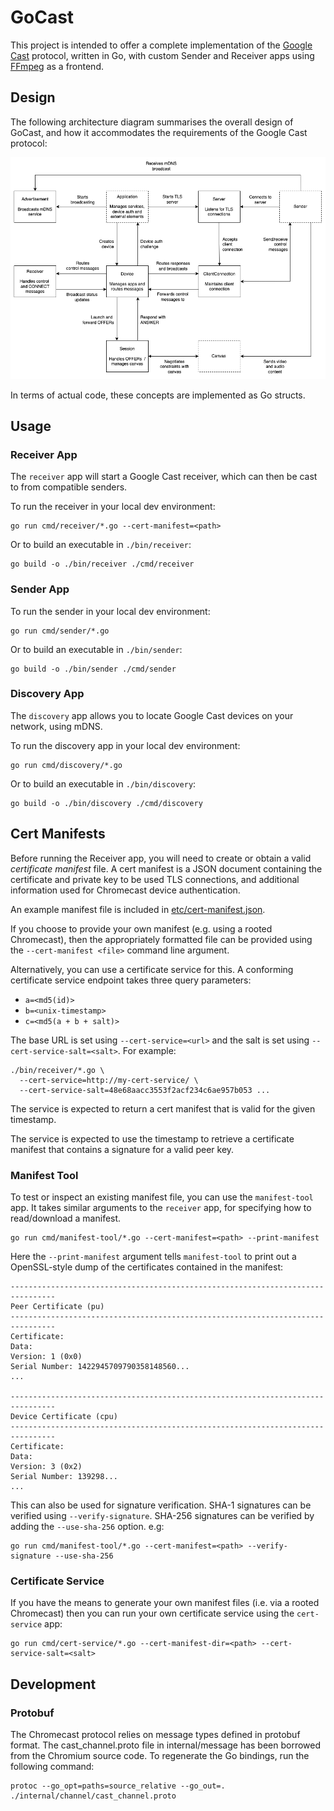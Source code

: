 # GoCast

This project is intended to offer a complete implementation of the [Google Cast](https://en.wikipedia.org/wiki/Google_Cast) protocol, written in Go, with custom Sender and Receiver apps using [FFmpeg](https://ffmpeg.org/) as a frontend.

## Design

The following architecture diagram summarises the overall design of GoCast, and how it accommodates the requirements of the Google Cast protocol:

![Architecture Diagram](./doc/architecture.drawio.png)

In terms of actual code, these concepts are implemented as Go structs.

## Usage

### Receiver App

The `receiver` app will start a Google Cast receiver, which can then be cast to from compatible senders.  

To run the receiver in your local dev environment:

    go run cmd/receiver/*.go --cert-manifest=<path>

Or to build an executable in `./bin/receiver`:

    go build -o ./bin/receiver ./cmd/receiver

### Sender App

To run the sender in your local dev environment:

    go run cmd/sender/*.go

Or to build an executable in `./bin/sender`:

    go build -o ./bin/sender ./cmd/sender

### Discovery App

The `discovery` app allows you to locate Google Cast devices on your network, using mDNS.

To run the discovery app in your local dev environment:

    go run cmd/discovery/*.go

Or to build an executable in `./bin/discovery`:

    go build -o ./bin/discovery ./cmd/discovery

## Cert Manifests

Before running the Receiver app, you will need to create or obtain a valid _certificate manifest_ file. A cert manifest is a JSON document containing the certificate and private key to be used TLS connections, and additional information used for Chromecast device authentication.

An example manifest file is included in [etc/cert-manifest.json](./etc/cert-manifest.json).

If you choose to provide your own manifest (e.g. using a rooted Chromecast), then the appropriately formatted file can be provided using the `--cert-manifest <file>` command line argument.

Alternatively, you can use a certificate service for this. A conforming certificate service endpoint takes three query parameters:

* `a=<md5(id)>`
* `b=<unix-timestamp>`
* `c=<md5(a + b + salt)>`

The base URL is set using `--cert-service=<url>` and the salt is set using `--cert-service-salt=<salt>`. For example:

    ./bin/receiver/*.go \
      --cert-service=http://my-cert-service/ \
      --cert-service-salt=48e68aacc3553f2acf234c6ae957b053 ...

The service is expected to return a cert manifest that is valid for the given timestamp.

The service is expected to use the timestamp to retrieve a certificate manifest that contains a signature for a valid peer key.

### Manifest Tool

To test or inspect an existing manifest file, you can use the `manifest-tool` app. It takes similar arguments to the `receiver` app, for specifying how to read/download a manifest.

    go run cmd/manifest-tool/*.go --cert-manifest=<path> --print-manifest

Here the `--print-manifest` argument tells `manifest-tool` to print out a OpenSSL-style dump of the certificates contained in the manifest:

    --------------------------------------------------------------------------------
    Peer Certificate (pu)
    --------------------------------------------------------------------------------
    Certificate:
    Data:
    Version: 1 (0x0)
    Serial Number: 1422945709790358148560...
    ...

    --------------------------------------------------------------------------------
    Device Certificate (cpu)
    --------------------------------------------------------------------------------
    Certificate:
    Data:
    Version: 3 (0x2)
    Serial Number: 139298...
    ...

This can also be used for signature verification. SHA-1 signatures can be verified using `--verify-signature`. SHA-256 signatures can be verified by adding the `--use-sha-256` option. e.g:

    go run cmd/manifest-tool/*.go --cert-manifest=<path> --verify-signature --use-sha-256

### Certificate Service

If you have the means to generate your own manifest files (i.e. via a rooted Chromecast) then you can run your own certificate service using the `cert-service` app:

    go run cmd/cert-service/*.go --cert-manifest-dir=<path> --cert-service-salt=<salt>

## Development

### Protobuf

The Chromecast protocol relies on message types defined in protobuf format. The cast_channel.proto file in internal/message has been borrowed from the Chromium source code. To regenerate the Go bindings, run the following command:   

    protoc --go_opt=paths=source_relative --go_out=. ./internal/channel/cast_channel.proto
